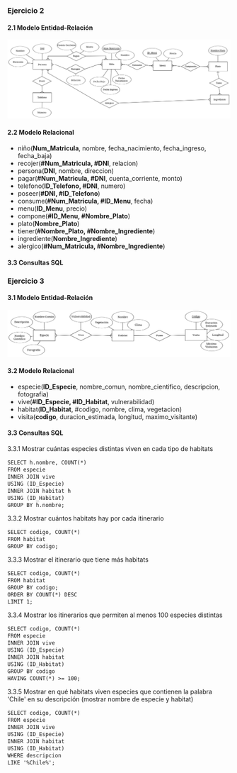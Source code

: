### Ejercicio 2

#### 2.1 Modelo Entidad-Relación

![Foto](misc/ans08.png)

#### 2.2 Modelo Relacional

* niño(__Num_Matricula__, nombre, fecha_nacimiento, fecha_ingreso, fecha_baja)
* recojer(__#Num_Matricula, #DNI__, relacion)
* persona(__DNI__, nombre, direccion)
* pagar(__#Num_Matricula, #DNI__, cuenta_corriente, monto)
* telefono(__ID_Telefono, #DNI__, numero)
* poseer(__#DNI, #ID_Telefono__)
* consume(__#Num_Matricula, #ID_Menu__, fecha)
* menu(__ID_Menu__, precio)
* compone(__#ID_Menu, #Nombre_Plato__)
* plato(__Nombre_Plato__)
* tiener(__#Nombre_Plato, #Nombre_Ingrediente__)
* ingrediente(__Nombre_Ingrediente__)
* alergico(__#Num_Matricula, #Nombre_Ingrediente__)

#### 3.3 Consultas SQL

### Ejercicio 3

#### 3.1 Modelo Entidad-Relación

![Foto](misc/ans07.png)

#### 3.2 Modelo Relacional

* especie(__ID_Especie__, nombre_comun, nombre_cientifico, descripcion, fotografia)
* vive(__#ID_Especie, #ID_Habitat__, vulnerabilidad)
* habitat(__ID_Habitat__, #codigo, nombre, clima, vegetacion)
* visita(__codigo__, duracion_estimada, longitud, maximo_visitante)

#### 3.3 Consultas SQL

3.3.1 Mostrar cuántas especies distintas viven en cada tipo de habitats

~~~mysql
SELECT h.nombre, COUNT(*)
FROM especie
INNER JOIN vive
USING (ID_Especie)
INNER JOIN habitat h
USING (ID_Habitat)
GROUP BY h.nombre;
~~~
 
3.3.2 Mostrar cuántos habitats hay por cada itinerario

~~~mysql
SELECT codigo, COUNT(*)
FROM habitat
GROUP BY codigo;
~~~

3.3.3 Mostrar el itinerario que tiene más habitats

~~~mysql
SELECT codigo, COUNT(*)
FROM habitat
GROUP BY codigo;
ORDER BY COUNT(*) DESC
LIMIT 1;
~~~

3.3.4 Mostrar los itinerarios que permiten al menos 100 especies distintas

~~~mysql
SELECT codigo, COUNT(*)
FROM especie
INNER JOIN vive
USING (ID_Especie)
INNER JOIN habitat
USING (ID_Habitat)
GROUP BY codigo
HAVING COUNT(*) >= 100;
~~~

3.3.5 Mostrar en qué habitats viven especies que contienen la palabra 'Chile' en su descripción (mostrar nombre de especie y habitat)

~~~mysql
SELECT codigo, COUNT(*)
FROM especie
INNER JOIN vive
USING (ID_Especie)
INNER JOIN habitat
USING (ID_Habitat)
WHERE descripcion
LIKE '%Chile%';
~~~